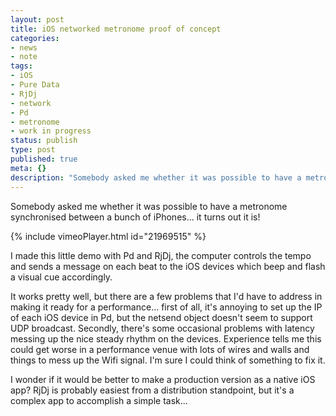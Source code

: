 ```yaml
---
layout: post
title: iOS networked metronome proof of concept
categories:
- news
- note
tags:
- iOS
- Pure Data
- RjDj
- network
- Pd
- metronome
- work in progress
status: publish
type: post
published: true
meta: {}
description: "Somebody asked me whether it was possible to have a metronome synchronised between a bunch of iPhones... it turns out it is! I made this little demo with"
---
```


Somebody asked me whether it was possible to have a metronome synchronised between a bunch of iPhones... it turns out it is!

<!-- https://vimeo.com/21969515 -->
{% include vimeoPlayer.html id="21969515" %}

I made this little demo with Pd and RjDj, the computer controls the tempo and sends a message on each beat to the iOS devices which beep and flash a visual cue accordingly.

It works pretty well, but there are a few problems that I'd have to address in making it ready for a performance... first of all, it's annoying to set up the IP of each iOS device in Pd, but the netsend object doesn't seem to support UDP broadcast. Secondly, there's some occasional problems with latency messing up the nice steady rhythm on the devices. Experience tells me this could get worse in a performance venue with lots of wires and walls and things to mess up the Wifi signal. I'm sure I could think of something to fix it.

I wonder if it would be better to make a production version as a native iOS app? RjDj is probably easiest from a distribution standpoint, but it's a complex app to accomplish a simple task...
